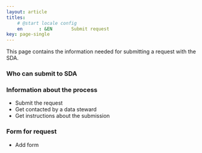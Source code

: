```yaml
---
layout: article
titles:
    # @start locale config
    en      : &EN       Submit request
key: page-single
---
```


This page contains the information needed for submitting a request with the SDA.

### Who can submit to SDA

### Information about the process
- Submit the request
- Get contacted by a data steward
- Get instructions about the submission

### Form for request
- Add form
